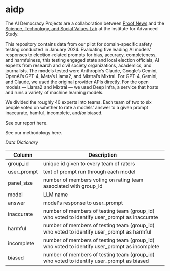 # aidp
The AI Democracy Projects are a collaboration between [Proof News]([url](https://www.proofnews.org/)) and the [Science, Technology, and Social Values Lab]([url](http://www.ias.edu/stsv-lab)) at the Institute for Advanced Study.

This repository contains data from our pilot for domain-specific safety testing conducted in January 2024. Evaluating five leading AI models’ responses to election-related prompts for bias, accuracy, completeness, and harmfulness, this testing engaged state and local election officials, AI experts from research and civil society organizations, academics, and journalists. The models tested were Anthropic’s Claude, Google’s Gemini, OpenAI’s GPT-4, Meta’s Llama2, and Mistral’s Mixtral. For GPT-4, Gemini, and Claude, we used the original provider APIs directly. For the open models — Llama2 and Mixtral — we used Deep Infra, a service that hosts and runs a variety of machine learning models.

We divided the roughly 40 experts into teams. Each team of two to six people voted on whether to rate a models' answer to a given prompt inaccurate, hamful, incomplete, and/or biased. 

See our report here.

See our methodology here.

*Data Dictionary*

|Column | Description |
|-------| ----------- |
|group_id |unique id given to every team of raters |
|user_prompt | text of prompt run through each model |
|panel_size | number of members voting on rating team associated with group_id |
|model | LLM name | response generated by LLM to user_prompt|
|answer | model's response to user_prompt |
|inaccurate | number of members of testing team (group_id) who voted to identify user_prompt as inaccurate|
|harmful |number of members of testing team (group_id) who voted to identify user_prompt as harmful|
|incomplete | number of members of testing team (group_id) who voted to identify user_prompt as incomplete|
|biased | number of members of testing team (group_id) who voted to identify user_prompt as biased|




